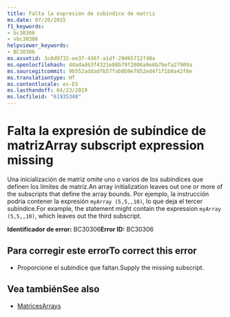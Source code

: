 ```yaml
---
title: Falta la expresión de subíndice de matriz
ms.date: 07/20/2015
f1_keywords:
- bc30306
- vbc30306
helpviewer_keywords:
- BC30306
ms.assetid: 3c0d9732-ee37-436f-a1df-29d65712f48a
ms.openlocfilehash: 4dadad63f4321e88b79f2006a9e6b7befa27909a
ms.sourcegitcommit: 9b552addadfb57fab0b9e7852ed4f1f1b8a42f8e
ms.translationtype: HT
ms.contentlocale: es-ES
ms.lasthandoff: 04/23/2019
ms.locfileid: "61935348"
---
```

# <a name="array-subscript-expression-missing"></a><span data-ttu-id="1e89f-102">Falta la expresión de subíndice de matriz</span><span class="sxs-lookup"><span data-stu-id="1e89f-102">Array subscript expression missing</span></span>
<span data-ttu-id="1e89f-103">Una inicialización de matriz omite uno o varios de los subíndices que definen los límites de matriz.</span><span class="sxs-lookup"><span data-stu-id="1e89f-103">An array initialization leaves out one or more of the subscripts that define the array bounds.</span></span> <span data-ttu-id="1e89f-104">Por ejemplo, la instrucción podría contener la expresión `myArray (5,5,,10)`, lo que deja el tercer subíndice.</span><span class="sxs-lookup"><span data-stu-id="1e89f-104">For example, the statement might contain the expression `myArray (5,5,,10)`, which leaves out the third subscript.</span></span>  
  
 <span data-ttu-id="1e89f-105">**Identificador de error:** BC30306</span><span class="sxs-lookup"><span data-stu-id="1e89f-105">**Error ID:** BC30306</span></span>  
  
## <a name="to-correct-this-error"></a><span data-ttu-id="1e89f-106">Para corregir este error</span><span class="sxs-lookup"><span data-stu-id="1e89f-106">To correct this error</span></span>  
  
- <span data-ttu-id="1e89f-107">Proporcione el subíndice que faltan.</span><span class="sxs-lookup"><span data-stu-id="1e89f-107">Supply the missing subscript.</span></span>  
  
## <a name="see-also"></a><span data-ttu-id="1e89f-108">Vea también</span><span class="sxs-lookup"><span data-stu-id="1e89f-108">See also</span></span>

- [<span data-ttu-id="1e89f-109">Matrices</span><span class="sxs-lookup"><span data-stu-id="1e89f-109">Arrays</span></span>](../../../visual-basic/programming-guide/language-features/arrays/index.md)
